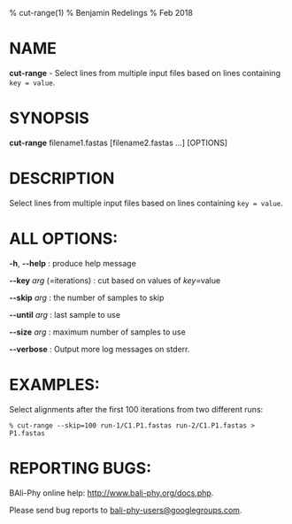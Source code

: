 % cut-range(1)
% Benjamin Redelings
% Feb 2018

# NAME

**cut-range** - Select lines from multiple input files based on lines containing `key = value`.

# SYNOPSIS

**cut-range** filename1.fastas [filename2.fastas ...] [OPTIONS]

# DESCRIPTION

Select lines from multiple input files based on lines containing `key = value`.

# ALL OPTIONS:
**-h**, **--help**
: produce help message

**--key** _arg_ (=iterations)
: cut based on values of _key_=value

**--skip** _arg_
: the number of samples to skip

**--until** _arg_
: last sample to use

**--size** _arg_
: maximum number of samples to use

**--verbose**
: Output more log messages on stderr.


# EXAMPLES:
 
Select alignments after the first 100 iterations from two different runs:
```
% cut-range --skip=100 run-1/C1.P1.fastas run-2/C1.P1.fastas > P1.fastas
```


# REPORTING BUGS:
 BAli-Phy online help: <http://www.bali-phy.org/docs.php>.

Please send bug reports to <bali-phy-users@googlegroups.com>.

